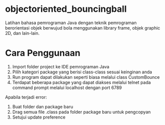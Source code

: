 # objectoriented_bouncingball
Latihan bahasa pemrograman Java dengan teknik pemrograman berorientasi objek berwujud bola menggunakan library frame, objek graphic 2D, dan lain-lain.

# Cara Penggunaan
1. Import folder project ke IDE pemrograman Java
2. Pilih kategori package yang berisi class-class sesuai keinginan anda
3. Run program dapat dilakukan seperti biasa melalui class CustomBounce
4. Terdapat beberapa package yang dapat diakses melalui telnet pada command prompt melalui localhost dengan port 6789 

Apabila terjadi error:
1. Buat folder dan package baru
2. Drag semua file .class pada folder package baru untuk pengcopyan
3. Setujui update preference
